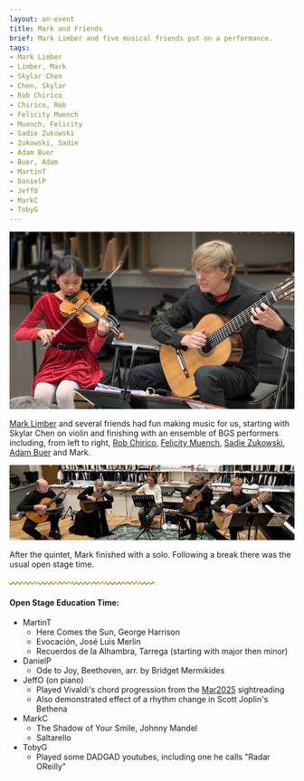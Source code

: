 ```yaml
---
layout: an-event
title: Mark and Friends
brief: Mark Limber and five musical friends put on a performance.
tags:
- Mark Limber
- Limber, Mark
- Skylar Chen
- Chen, Skylar
- Rob Chirico
- Chirico, Rob
- Felicity Muench
- Muench, Felicity
- Sadie Zukowski
- Zukowski, Sadie
- Adam Buer
- Buer, Adam
- MartinT
- DanielP
- JeffO
- MarkC
- TobyG
---
```

![SkyMark](/pics/20250331-SkyMark_4968c.jpg)

[Mark Limber](https://www.facebook.com/marklimbermusic/) and several friends had fun making music for us,
starting with Skylar Chen on violin and finishing with
an ensemble of BGS performers including, from left to right,
<ins>Rob Chirico</ins>, <ins>Felicity Muench</ins>, <ins>Sadie Zukowski</ins>, <ins>Adam Buer</ins> and Mark.

![Quintet](/pics/20250331-ensemble_4980b.jpg)

After the quintet, Mark finished with a solo.  Following a break there was the usual open stage time.

![line](/pics/wgly-line.png)

#### Open Stage Education Time: ####
* MartinT
   - Here Comes the Sun, George Harrison
   - Evocación, José Luis Merlin
   - Recuerdos de la Alhambra, Tarrega (starting with major then minor)
* DanielP
   - Ode to Joy, Beethoven, arr. by Bridget Mermikides
* JeffO (on piano)
   - Played Vivaldi's chord progression from the [Mar2025](https://jjolson.net/BGS/Mar2025.pdf) sightreading
   - Also demonstrated effect of a rhythm change in Scott Joplin's Bethena
* MarkC
   - The Shadow of Your Smile, Johnny Mandel
   - Saltarello
* TobyG
   - Played some DADGAD youtubes, including one he calls "Radar OReilly"
